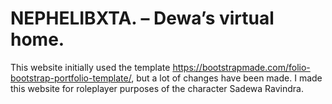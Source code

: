 # NEPHELIBXTA. – Dewa’s virtual home.

This website initially used the template https://bootstrapmade.com/folio-bootstrap-portfolio-template/, but a lot of changes have been made. I made this website for roleplayer purposes of the character Sadewa Ravindra.
